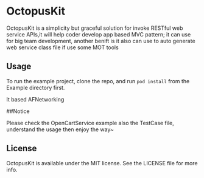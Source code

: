 # OctopusKit
OctopusKit is a simplicity but graceful solution for invoke RESTful web service APIs,it will help coder develop app based MVC pattern; it can use for big team development, another benift is it also can use to auto generate web service class file if use some MOT tools
## Usage

To run the example project, clone the repo, and run `pod install` from the Example directory first.

It based AFNetworking

##Notice

Please check the OpenCartService example also the TestCase file, understand the usage then enjoy the way~

## License

OctopusKit is available under the MIT license. See the LICENSE file for more info.
